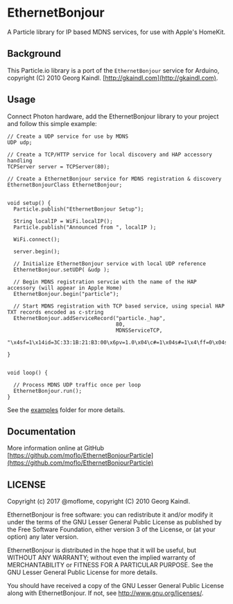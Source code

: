 # EthernetBonjour

A Particle library for IP based MDNS services, for use with Apple's HomeKit.

## Background

This Particle.io library is a port of the `EthernetBonjour` service for Arduino, copyright (C) 2010 Georg Kaindl. [http://gkaindl.com](http://gkaindl.com).


## Usage

Connect Photon hardware, add the EthernetBonjour library to your project and follow this simple example:

```
// Create a UDP service for use by MDNS
UDP udp;

// Create a TCP/HTTP service for local discovery and HAP accessory handling
TCPServer server = TCPServer(80);

// Create a EthernetBonjour service for MDNS registration & discovery
EthernetBonjourClass EthernetBonjour;


void setup() {
  Particle.publish("EthernetBonjour Setup");

  String localIP = WiFi.localIP();
  Particle.publish("Announced from ", localIP );
  
  WiFi.connect();

  server.begin();

  // Initialize EthernetBonjour service with local UDP reference
  EthernetBonjour.setUDP( &udp );
  
  // Begin MDNS registration servcie with the name of the HAP accessory (will appear in Apple Home)
  EthernetBonjour.begin("particle");

  // Start MDNS registration with TCP based service, using special HAP TXT records encoded as c-string
  EthernetBonjour.addServiceRecord("particle._hap",
                                   80,
                                   MDNSServiceTCP,
                                   "\x4sf=1\x14id=3C:33:1B:21:B3:00\x6pv=1.0\x04\c#=1\x04s#=1\x4\ff=0\x04sf=1\x0Bmd=particle");

}


void loop() {

  // Process MDNS UDP traffic once per loop
  EthernetBonjour.run();
}
```

See the [examples](examples) folder for more details.

## Documentation

More information online at GitHub [https://github.com/moflo/EthernetBonjourParticle](https://github.com/moflo/EthernetBonjourParticle)


## LICENSE
Copyright (c) 2017 @moflome, copyright (C) 2010 Georg Kaindl.

EthernetBonjour is free software: you can redistribute it and/or
modify it under the terms of the GNU Lesser General Public License
as published by the Free Software Foundation, either version 3 of
the License, or (at your option) any later version.

EthernetBonjour is distributed in the hope that it will be useful,
but WITHOUT ANY WARRANTY; without even the implied warranty of
MERCHANTABILITY or FITNESS FOR A PARTICULAR PURPOSE.  See the
GNU Lesser General Public License for more details.

You should have received a copy of the GNU Lesser General Public
License along with EthernetBonjour. If not, see
<http://www.gnu.org/licenses/>.
